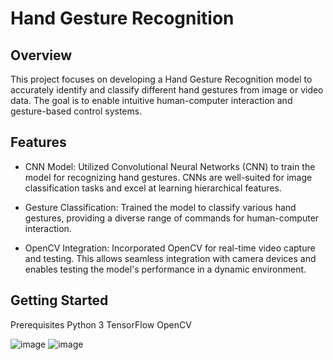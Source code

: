 # Hand Gesture Recognition

## Overview
This project focuses on developing a Hand Gesture Recognition model to accurately identify and classify different hand gestures from image or video data. The goal is to enable intuitive human-computer interaction and gesture-based control systems.

## Features
- CNN Model: Utilized Convolutional Neural Networks (CNN) to train the model for recognizing hand gestures. CNNs are well-suited for image classification tasks and excel at learning hierarchical features.

- Gesture Classification: Trained the model to classify various hand gestures, providing a diverse range of commands for human-computer interaction.

- OpenCV Integration: Incorporated OpenCV for real-time video capture and testing. This allows seamless integration with camera devices and enables testing the model's performance in a dynamic environment.

## Getting Started
Prerequisites
Python 3
TensorFlow
OpenCV

![image](https://github.com/Bala-Saatvik/PRODIGY_ML_04/assets/94885375/94b8f126-3433-47fe-a950-0528cb127b7c)
![image](https://github.com/Bala-Saatvik/PRODIGY_ML_04/assets/94885375/a85a0f8c-6f28-4313-9463-873bc6665b70)

